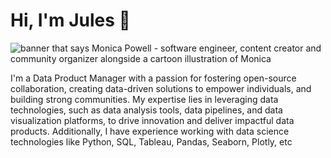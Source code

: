 # Hi, I'm Jules 👋

<img src="https://raw.githubusercontent.com/M0nica/M0nica/master/gh-header-image-cropped.png" alt="banner that says Monica Powell - software engineer, content creator and community organizer alongside a cartoon illustration of Monica">

I'm a Data Product Manager with a passion for fostering open-source collaboration, creating data-driven solutions to empower individuals, and building strong communities. My expertise lies in leveraging data technologies, such as data analysis tools, data pipelines, and data visualization platforms, to drive innovation and deliver impactful data products. Additionally, I have experience working with data science technologies like Python, SQL, Tableau, Pandas, Seaborn, Plotly, etc
